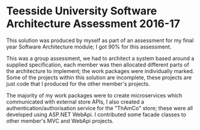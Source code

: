 # Teesside University Software Architecture Assessment 2016-17

This solution was produced by myself as part of an assessment for my final year Software Architecture module; 
I got 90% for this assessment.

This was a group assessment, we had to architect a system based around a supplied specification, each member was
then allocated different parts of the architecture to implement; the work packages were individually marked. Some
of the projects within this solution are incomplete, these projects are just code that I produced for the other
member's projects.

The majority of my work packages were to create microservices which communicated with external store APIs, I also
created a authentication/authorisation service for the "ThAmCo" store; these were all developed using ASP.NET WebApi.
I contributed some facade classes to other member's MVC and WebApi projects.
